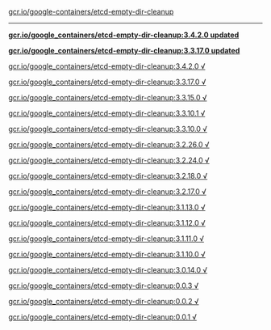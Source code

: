 [gcr.io/google-containers/etcd-empty-dir-cleanup](https://hub.docker.com/r/sqeven/etcd-empty-dir-cleanup/tags/) 

----
**[gcr.io/google_containers/etcd-empty-dir-cleanup:3.4.2.0 updated](https://hub.docker.com/r/sqeven/etcd-empty-dir-cleanup/tags/)**

**[gcr.io/google_containers/etcd-empty-dir-cleanup:3.3.17.0 updated](https://hub.docker.com/r/sqeven/etcd-empty-dir-cleanup/tags/)**

[gcr.io/google_containers/etcd-empty-dir-cleanup:3.4.2.0 √](https://hub.docker.com/r/sqeven/etcd-empty-dir-cleanup/tags/)

[gcr.io/google_containers/etcd-empty-dir-cleanup:3.3.17.0 √](https://hub.docker.com/r/sqeven/etcd-empty-dir-cleanup/tags/)

[gcr.io/google_containers/etcd-empty-dir-cleanup:3.3.15.0 √](https://hub.docker.com/r/sqeven/etcd-empty-dir-cleanup/tags/)

[gcr.io/google_containers/etcd-empty-dir-cleanup:3.3.10.1 √](https://hub.docker.com/r/sqeven/etcd-empty-dir-cleanup/tags/)

[gcr.io/google_containers/etcd-empty-dir-cleanup:3.3.10.0 √](https://hub.docker.com/r/sqeven/etcd-empty-dir-cleanup/tags/)

[gcr.io/google_containers/etcd-empty-dir-cleanup:3.2.26.0 √](https://hub.docker.com/r/sqeven/etcd-empty-dir-cleanup/tags/)

[gcr.io/google_containers/etcd-empty-dir-cleanup:3.2.24.0 √](https://hub.docker.com/r/sqeven/etcd-empty-dir-cleanup/tags/)

[gcr.io/google_containers/etcd-empty-dir-cleanup:3.2.18.0 √](https://hub.docker.com/r/sqeven/etcd-empty-dir-cleanup/tags/)

[gcr.io/google_containers/etcd-empty-dir-cleanup:3.2.17.0 √](https://hub.docker.com/r/sqeven/etcd-empty-dir-cleanup/tags/)

[gcr.io/google_containers/etcd-empty-dir-cleanup:3.1.13.0 √](https://hub.docker.com/r/sqeven/etcd-empty-dir-cleanup/tags/)

[gcr.io/google_containers/etcd-empty-dir-cleanup:3.1.12.0 √](https://hub.docker.com/r/sqeven/etcd-empty-dir-cleanup/tags/)

[gcr.io/google_containers/etcd-empty-dir-cleanup:3.1.11.0 √](https://hub.docker.com/r/sqeven/etcd-empty-dir-cleanup/tags/)

[gcr.io/google_containers/etcd-empty-dir-cleanup:3.1.10.0 √](https://hub.docker.com/r/sqeven/etcd-empty-dir-cleanup/tags/)

[gcr.io/google_containers/etcd-empty-dir-cleanup:3.0.14.0 √](https://hub.docker.com/r/sqeven/etcd-empty-dir-cleanup/tags/)

[gcr.io/google_containers/etcd-empty-dir-cleanup:0.0.3 √](https://hub.docker.com/r/sqeven/etcd-empty-dir-cleanup/tags/)

[gcr.io/google_containers/etcd-empty-dir-cleanup:0.0.2 √](https://hub.docker.com/r/sqeven/etcd-empty-dir-cleanup/tags/)

[gcr.io/google_containers/etcd-empty-dir-cleanup:0.0.1 √](https://hub.docker.com/r/sqeven/etcd-empty-dir-cleanup/tags/)

